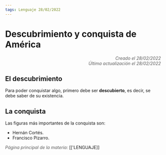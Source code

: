 ```yaml
---
tags: Lenguaje 28/02/2022
---
```


# Descubrimiento y conquista de América
<div style="text-align: right; opacity: 0.7; font-style: italic;">Creado el 28/02/2022</div>
<div style="text-align: right; opacity: 0.7; font-style: italic;">Última actualización el 28/02/2022</div>

## El descubrimiento

Para poder conquistar algo, primero debe ser **descubierto**, es decir, se debe saber de su existencia.

## La conquista

Las figuras más importantes de la conquista son:
- Hernán Cortés.
- Francisco Pizarro.

<span style="opacity: 0.7; font-style: italic;">Página principal de la materia:</span> [['LENGUAJE]]
